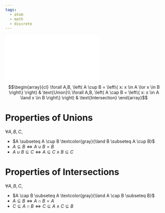 ```yaml
---
tags:
  - atom
  - math
  - discrete
---
```

![1000|center](unions-and-intersections.excalidraw.md)
$$\begin{array}{cl}
	\forall A,B, \left( A \cup B = \left\{ x: x \in A \lor x \in B \right\} \right) & \text{Union}\\
	\forall A,B, \left( A \cap B = \left\{ x: x \in A \land x \in B \right\} \right) & \text{Intersection}
\end{array}$$
# Properties of Unions
$\forall A,B,C,$
- $A \subseteq A \cup B \textcolor{gray}{\land B \subseteq A \cup B}$
- $A \subseteq B \iff A \cup B = B$
- $A \cup B \subseteq C \iff A \subseteq C \land B \subseteq C$
# Properties of Intersections
$\forall A,B,C,$
- $A \cap B \subseteq A \textcolor{gray}{\land A \cap B \subseteq B}$
- $A \subseteq B \iff A \cap B = A$
- $C \subseteq A \cap B \iff C \subseteq A \land C \subseteq B$